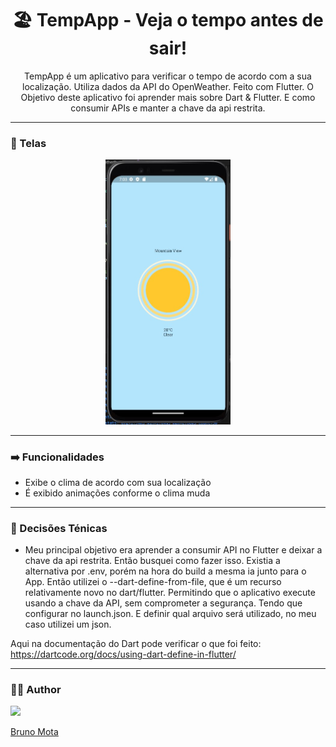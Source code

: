 <h1 align="center">🏖️ TempApp - Veja o tempo antes de sair!</h1>
<p align="center">TempApp é um aplicativo para verificar o tempo de acordo com a sua localização. Utiliza dados da API do OpenWeather. Feito com Flutter. O Objetivo deste aplicativo foi aprender mais sobre Dart & Flutter. E como consumir APIs e manter a chave da api restrita.</p>

---


### 📱 Telas

<p align="center"><img src="https://github.com/bmotadev/tempapp/blob/main/assets/images/tempapp1.jpg" width="200"></p>

---

### ➡️ Funcionalidades

- Exibe o clima de acordo com sua localização
- É exibido animações conforme o clima muda

---

### 🧰 Decisões Ténicas

- Meu principal objetivo era aprender a consumir API no Flutter e deixar a chave da api restrita. Então busquei como fazer isso. Existia a alternativa por .env, porém na hora do build a mesma ia junto para o App. Então utilizei o --dart-define-from-file, que é um recurso relativamente novo no dart/flutter. Permitindo que o aplicativo execute usando a chave da API, sem comprometer a segurança. Tendo que configurar no launch.json. E definir qual arquivo será utilizado, no meu caso utilizei um json.

Aqui na documentação do Dart pode verificar o que foi feito: https://dartcode.org/docs/using-dart-define-in-flutter/

---

### 👨‍💻 Author

<a href="https://www.linkedin.com/in/bmotadev/"><img src="https://avatars.githubusercontent.com/u/123843027?v=4" width="96"><p>Bruno Mota</p></a>
